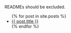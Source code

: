 ---
---
READMEs should be excluded.

<ul>
  {% for post in site.posts %}
    <li>
      <a href="/vzome-sharing{{ post.url }}">{{ post.title }}</a>
    </li>
  {% endfor %}
</ul>
